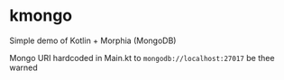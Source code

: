 # kmongo
Simple demo of Kotlin + Morphia (MongoDB)

Mongo URI hardcoded in Main.kt to `mongodb://localhost:27017` be thee warned
